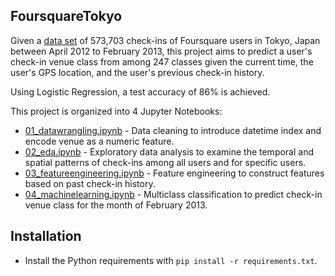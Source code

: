 FoursquareTokyo
---

Given a [data set](https://www.kaggle.com/chetanism/foursquare-nyc-and-tokyo-checkin-dataset#dataset_TSMC2014_TKY.csv) of 573,703 check-ins of Foursquare users in Tokyo, Japan between April 2012 to February 2013, this project aims to predict a user's check-in venue class from among 247 classes given the current time, the user's GPS location, and the user's previous check-in history.

Using Logistic Regression, a test accuracy of 86% is achieved.

This project is organized into 4 Jupyter Notebooks:

* [01_datawrangling.ipynb](https://github.com/kevinlimk/FoursquareTokyo/blob/master/01_datawrangling.ipynb) - Data cleaning to introduce datetime index and encode venue as a numeric feature. 
* [02_eda.ipynb](https://github.com/kevinlimk/FoursquareTokyo/blob/master/02_eda.ipynb) - Exploratory data analysis to examine the temporal and spatial patterns of check-ins among all users and for specific users.
* [03_featureengineering.ipynb](https://github.com/kevinlimk/FoursquareTokyo/blob/master/03_featureengineering.ipynb) - Feature engineering to construct features based on past check-in history.
* [04_machinelearning.ipynb](https://github.com/kevinlimk/FoursquareTokyo/blob/master/04_machinelearning.ipynb) - Multiclass classification to predict check-in venue class for the month of February 2013.
  
Installation
---

  * Install the Python requirements with `pip install -r requirements.txt`.
